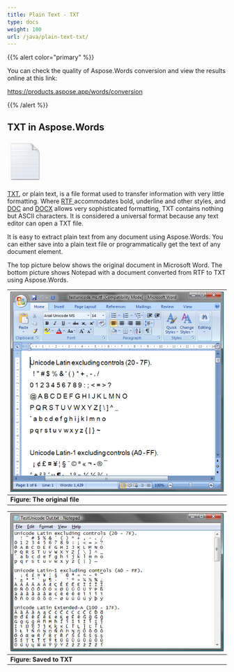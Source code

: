 ```yaml
---
title: Plain Text - TXT
type: docs
weight: 100
url: /java/plain-text-txt/
---
```


{{% alert color="primary" %}} 

You can check the quality of Aspose.Words conversion and view the results online at this link:

<https://products.aspose.app/words/conversion>

{{% /alert %}} 


## TXT in Aspose.Words

![todo:image_alt_text](plain-text-txt_1.png)

[TXT](https://docs.fileformat.com/word-processing/txt/), or plain text, is a file format used to transfer information with very little formatting. Where [RTF ](https://docs.fileformat.com/word-processing/rtf/)accommodates bold, underline and other styles, and [DOC](https://docs.fileformat.com/word-processing/doc/) and [DOCX](https://docs.fileformat.com/word-processing/docx/) allows very sophisticated formatting, TXT contains nothing but ASCII characters. It is considered a universal format because any text editor can open a TXT file.

It is easy to extract plain text from any document using Aspose.Words. You can either save into a plain text file or programmatically get the text of any document element.

The top picture below shows the original document in Microsoft Word. The bottom picture shows Notepad with a document converted from RTF to TXT using Aspose.Words.

|![todo:image_alt_text](plain-text-txt_2.png)|
| :- |
|**Figure: The original file**|


|![todo:image_alt_text](plain-text-txt_3.png)|
| :- |
|**Figure: Saved to TXT**|

